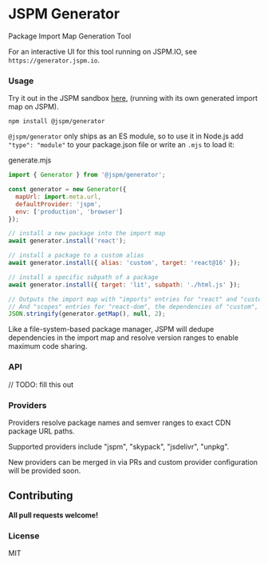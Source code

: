 # JSPM Generator

Package Import Map Generation Tool

For an interactive UI for this tool running on JSPM.IO, see `https://generator.jspm.io`.

### Usage

Try it out in the JSPM sandbox [here](), (running with its own generated import map on JSPM).

```
npm install @jspm/generator
```

`@jspm/generator` only ships as an ES module, so to use it in Node.js add `"type": "module"` to your package.json file
or write an `.mjs` to load it:

generate.mjs
```js
import { Generator } from '@jspm/generator';

const generator = new Generator({
  mapUrl: import.meta.url,
  defaultProvider: 'jspm',
  env: ['production', 'browser']
});

// install a new package into the import map
await generator.install('react');

// install a package to a custom alias
await generator.install({ alias: 'custom', target: 'react@16' });

// install a specific subpath of a package
await generator.install({ target: 'lit', subpath: './html.js' });

// Outputs the import map with "imports" entries for "react" and "custom",
// And "scopes" entries for "react-dom", the dependencies of "custom", and the dependencies of app.js
JSON.stringify(generator.getMap(), null, 2);
```

Like a file-system-based package manager, JSPM will dedupe dependencies in the import map and resolve version
ranges to enable maximum code sharing.

### API

// TODO: fill this out

### Providers

Providers resolve package names and semver ranges to exact CDN package URL paths.

Supported providers include "jspm", "skypack", "jsdelivr", "unpkg".

New providers can be merged in via PRs and custom provider configuration will be provided soon.

## Contributing

**All pull requests welcome!**

### License

MIT
